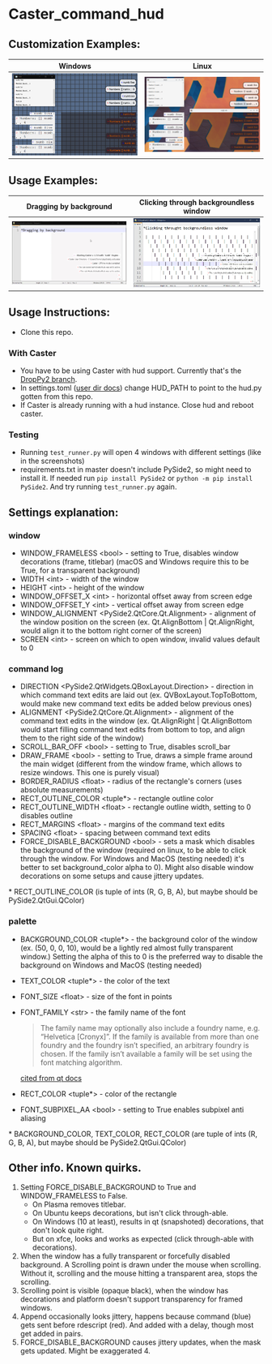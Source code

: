 # Caster_command_hud
## Customization Examples:
Windows | Linux
| :---: | :---: |
<img src="./art/windows.png"/> | <img src="./art/linux.png"/> |

## Usage Examples:
Dragging by background | Clicking through backgroundless window
| :---: | :---: |
<img src="./art/dragging.gif"/> | <img src="./art/click_through.gif"/>

## Usage Instructions:
* Clone this repo.
### With Caster
* You have to be using Caster with hud support. Currently that's the [DropPy2 branch](https://github.com/dictation-toolbox/Caster/tree/DropPy2).
* In settings.toml ([user dir docs](https://caster.readthedocs.io/en/latest/readthedocs/User_Dir/Caster_User_Dir/)) change HUD_PATH to point to the hud.py gotten from this repo.
* If Caster is already running with a hud instance. Close hud and reboot caster.
### Testing
* Running `test_runner.py` will open 4 windows with different settings (like in the screenshots)
* requirements.txt in master doesn't include PySide2, so might need to install it. If needed run `pip install PySide2` or `python -m pip install PySide2`. And try running `test_runner.py` again.

## Settings explanation: 
### window
* WINDOW_FRAMELESS \<bool> - setting to True, disables window decorations (frame, titlebar) (macOS and Windows require this to be True, for a transparent background)
* WIDTH \<int> - width of the window
* HEIGHT \<int> - height of the window
* WINDOW_OFFSET_X \<int> - horizontal offset away from screen edge
* WINDOW_OFFSET_Y \<int> - vertical offset away from screen edge
* WINDOW_ALIGNMENT \<PySide2.QtCore.Qt.Alignment> - alignment of the window position on the screen (ex. Qt.AlignBottom | Qt.AlignRight, would align it to the bottom right corner of the screen)
* SCREEN \<int> - screen on which to open window, invalid values default to 0

### command log
* DIRECTION \<PySide2.QtWidgets.QBoxLayout.Direction> - direction in which command text edits are laid out (ex. QVBoxLayout.TopToBottom, would make new command text edits be added below previous ones)
* ALIGNMENT \<PySide2.QtCore.Qt.Alignment> - alignment of the command text edits in the window (ex. Qt.AlignRight | Qt.AlignBottom would start filling command text edits from bottom to top, and align them to the right side of the window)
* SCROLL_BAR_OFF \<bool> - setting to True, disables scroll_bar
* DRAW_FRAME \<bool> - setting to True, draws a simple frame around the main widget (different from the window frame, which allows to resize windows. This one is purely visual)
* BORDER_RADIUS \<float> - radius of the rectangle's corners (uses absolute measurements)
* RECT_OUTLINE_COLOR \<tuple*> - rectangle outline color 
* RECT_OUTLINE_WIDTH \<float> -  rectangle outline width, setting to 0 disables outline
* RECT_MARGINS \<float> - margins of the command text edits
* SPACING \<float> - spacing between command text edits
* FORCE_DISABLE_BACKGROUND \<bool> - sets a mask which disables the background of the window (required on linux, to be able to click through the window. For Windows and MacOS (testing needed) it's better to set background_color alpha to 0). Might also disable window decorations on some setups and cause jittery updates.

\* RECT_OUTLINE_COLOR (is tuple of ints (R, G, B, A), but maybe should be PySide2.QtGui.QColor)

### palette
* BACKGROUND_COLOR \<tuple*> - the background color of the window (ex. (50, 0, 0, 10), would be a lightly red almost fully transparent window.) Setting the alpha of this to 0 is the preferred way to disable the background on Windows and MacOS (testing needed)
* TEXT_COLOR \<tuple*> - the color of the text
* FONT_SIZE \<float> - size of the font in points
* FONT_FAMILY \<str> - the family name of the font
  > The family name may optionally also include a foundry name, e.g. “Helvetica [Cronyx]”. If the family is available from more than one foundry and the foundry isn’t specified, an arbitrary foundry is chosen. If the family isn’t available a family will be set using the font matching algorithm. 

  [cited from qt docs](https://doc.qt.io/qtforpython-5/PySide2/QtGui/QFont.html#PySide2.QtGui.PySide2.QtGui.QFont.setFamily)
* RECT_COLOR \<tuple*> - color of the rectangle
* FONT_SUBPIXEL_AA \<bool> - setting to True enables subpixel anti aliasing

\* BACKGROUND_COLOR, TEXT_COLOR, RECT_COLOR (are tuple of ints (R, G, B, A), but maybe should be PySide2.QtGui.QColor)

## Other info. Known quirks.
1. Setting FORCE_DISABLE_BACKGROUND to True and WINDOW_FRAMELESS to False. 
   * On Plasma removes titlebar. 
   * On Ubuntu keeps decorations, but isn't click through-able.
   * On Windows (10 at least), results in qt (snapshoted) decorations, that don't look quite right.
   * But on xfce, looks and works as expected (click through-able with decorations).
2. When the window has a fully transparent or forcefully disabled background. 
    A Scrolling point is drawn under the mouse when scrolling.
    Without it, scrolling and the mouse hitting a transparent area, stops the scrolling.
3. Scrolling point is visible (opaque black), when the window has decorations and platform doesn't support transparency for framed windows.
4. Append occasionally looks jittery, happens because command (blue) gets sent before rdescript (red). And added with a delay, though most get added in pairs.
5. FORCE_DISABLE_BACKGROUND causes jittery updates, when the mask gets updated. Might be exaggerated 4.
